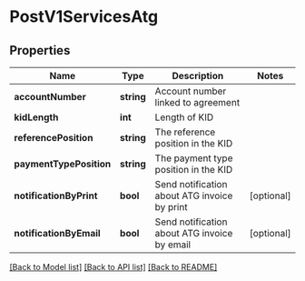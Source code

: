 # PostV1ServicesAtg

## Properties
Name | Type | Description | Notes
------------ | ------------- | ------------- | -------------
**accountNumber** | **string** | Account number linked to agreement | 
**kidLength** | **int** | Length of KID | 
**referencePosition** | **string** | The reference position in the KID | 
**paymentTypePosition** | **string** | The payment type position in the KID | 
**notificationByPrint** | **bool** | Send notification about ATG invoice by print | [optional] 
**notificationByEmail** | **bool** | Send notification about ATG invoice by email | [optional] 

[[Back to Model list]](../README.md#documentation-for-models) [[Back to API list]](../README.md#documentation-for-api-endpoints) [[Back to README]](../README.md)


